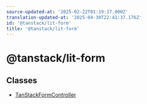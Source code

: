 ```yaml
---
source-updated-at: '2025-02-22T01:19:17.000Z'
translation-updated-at: '2025-04-30T22:41:37.176Z'
id: '@tanstack/lit-form'
title: '@tanstack/lit-form'
---
```


<!-- DO NOT EDIT: this page is autogenerated from the type comments -->

# @tanstack/lit-form

## Classes

- [TanStackFormController](classes/tanstackformcontroller.md)
